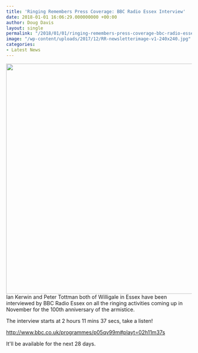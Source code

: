 ```yaml
---
title: 'Ringing Remembers Press Coverage: BBC Radio Essex Interview'
date: 2018-01-01 16:06:29.000000000 +00:00
author: Doug Davis
layout: single
permalink: "/2018/01/01/ringing-remembers-press-coverage-bbc-radio-essex-interview/"
image: "/wp-content/uploads/2017/12/RR-newsletterimage-v1-240x240.jpg"
categories:
- Latest News
---
```

<img loading="lazy" class="size-full wp-image-12011 alignleft" src="https://cccbr.org.uk/wp-content/uploads/2017/12/RR-newsletterimage-v1.jpg" alt="" width="1458" height="625" srcset="https://cccbr.org.uk/wp-content/uploads/2017/12/RR-newsletterimage-v1.jpg 1458w, https://cccbr.org.uk/wp-content/uploads/2017/12/RR-newsletterimage-v1-300x129.jpg 300w, https://cccbr.org.uk/wp-content/uploads/2017/12/RR-newsletterimage-v1-768x329.jpg 768w, https://cccbr.org.uk/wp-content/uploads/2017/12/RR-newsletterimage-v1-1024x439.jpg 1024w, https://cccbr.org.uk/wp-content/uploads/2017/12/RR-newsletterimage-v1-600x257.jpg 600w" sizes="(max-width: 1458px) 100vw, 1458px" />Ian Kerwin and Peter Tottman both of Willigale in Essex have been interviewed by BBC Radio Essex on all the ringing activities coming up in November for the 100th anniversary of the armistice.

The interview starts at 2 hours 11 mins 37 secs, take a listen!

<http://www.bbc.co.uk/programmes/p05qv99m#playt=02h11m37s>

It&apos;ll be available for the next 28 days.
